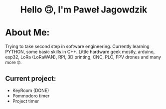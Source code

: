 <h1 align=center>Hello 🙃, I'm Paweł Jagowdzik</h1>

# About Me:

Trying to take second step in software engineering. Currently learning PYTHON, some basic skills in C++. Little hardware geek mostly, arduino, esp32, LoRa (LoRaWAN), RPI, 3D printing, CNC, PLC, FPV drones and many more 🤓.

## Current project:
- KeyRoom (DONE)
- Pommodoro timer
- Project timer
